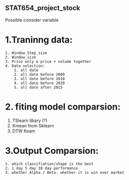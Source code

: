 ## STAT654_project_stock

Possible consider variable 

# 1.Traninng data:
    1. Window_Step_size
    2. Window_size
    3. Price only & price + volume together 
    4. Data selection:
        1. all date   
        2. all date before 2000
        3. all date before 2010
        4. all date before 2020
        5. all date after 2015
# 2. fiting model comparsion:
   1. TSlearn libary (?)
   2. Kmean from Sklearn
   3. DTW Keam

# 3.Output Comparsion:
    1. which classifiation/shape is the best 
    2. 1 day 5 day 10 day performance 
    3. whether Alpha / Beta. whether it is win over market  



